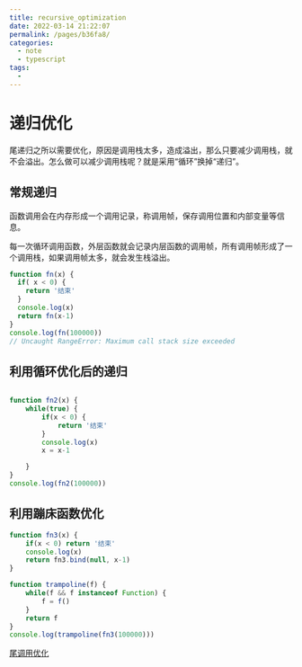 ```yaml
---
title: recursive_optimization
date: 2022-03-14 21:22:07
permalink: /pages/b36fa8/
categories:
  - note
  - typescript
tags:
  - 
---
```

# 递归优化

尾递归之所以需要优化，原因是调用栈太多，造成溢出，那么只要减少调用栈，就不会溢出。怎么做可以减少调用栈呢？就是采用“循环”换掉“递归”。

## 常规递归

函数调用会在内存形成一个调用记录，称调用帧，保存调用位置和内部变量等信息。

每一次循环调用函数，外层函数就会记录内层函数的调用帧，所有调用帧形成了一个调用栈，如果调用帧太多，就会发生栈溢出。

```js
function fn(x) {
  if( x < 0) {
    return '结束'
  }
  console.log(x)
  return fn(x-1)
}
console.log(fn(100000))
// Uncaught RangeError: Maximum call stack size exceeded
```

## 利用循环优化后的递归

```js

function fn2(x) {
    while(true) {
        if(x < 0) {
            return '结束'
        }
        console.log(x)
        x = x-1

    }
}
console.log(fn2(100000))
```

## 利用蹦床函数优化

```js
function fn3(x) {
    if(x < 0) return '结束'
    console.log(x)
    return fn3.bind(null, x-1)
}

function trampoline(f) {
    while(f && f instanceof Function) {
        f = f()
    }
    return f
}
console.log(trampoline(fn3(100000)))
```

[尾调用优化](https://es6.ruanyifeng.com/#docs/function#尾调用优化)
